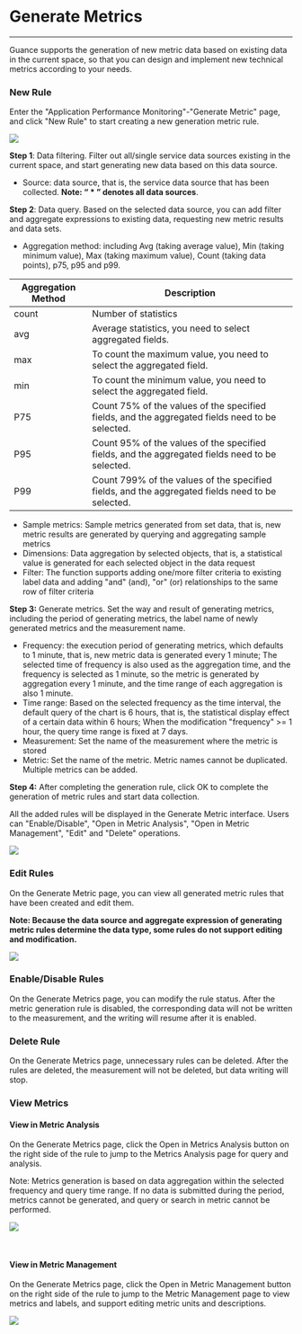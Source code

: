 # Generate Metrics
---


Guance supports the generation of new metric data based on existing data in the current space, so that you can design and implement new technical metrics according to your needs.

### New Rule

Enter the "Application Performance Monitoring"-"Generate Metric" page, and click "New Rule" to start creating a new generation metric rule.

![](img/3.apm_12.png)

**Step 1**: Data filtering. Filter out all/single service data sources existing in the current space, and start generating new data based on this data source.

- Source: data source, that is, the service data source that has been collected. **Note: “ * ” denotes all data sources**.

**Step 2**: Data query. Based on the selected data source, you can add filter and aggregate expressions to existing data, requesting new metric results and data sets.

- Aggregation method: including Avg (taking average value), Min (taking minimum value), Max (taking maximum value), Count (taking data points), p75, p95 and p99.

| Aggregation Method | Description |
| --- | --- |
| count | Number of statistics |
| avg | Average statistics, you need to select aggregated fields. |
| max | To count the maximum value, you need to select the aggregated field. |
| min | To count the minimum value, you need to select the aggregated field. |
| P75 | Count 75% of the values of the specified fields, and the aggregated fields need to be selected. |
| P95 | Count 95% of the values of the specified fields, and the aggregated fields need to be selected. |
| P99 | Count 799% of the values of the specified fields, and the aggregated fields need to be selected. |

- Sample metrics: Sample metrics generated from set data, that is, new metric results are generated by querying and aggregating sample metrics
- Dimensions: Data aggregation by selected objects, that is, a statistical value is generated for each selected object in the data request
- Filter: The function supports adding one/more filter criteria to existing label data and adding "and" (and), "or" (or) relationships to the same row of filter criteria

**Step 3:** Generate metrics. Set the way and result of generating metrics, including the period of generating metrics, the label name of newly generated metrics and the measurement name.

- Frequency: the execution period of generating metrics, which defaults to 1 minute, that is, new metric data is generated every 1 minute; The selected time of frequency is also used as the aggregation time, and the frequency is selected as 1 minute, so the metric is generated by aggregation every 1 minute, and the time range of each aggregation is also 1 minute.
- Time range: Based on the selected frequency as the time interval, the default query of the chart is 6 hours, that is, the statistical display effect of a certain data within 6 hours; When the modification "frequency" >= 1 hour, the query time range is fixed at 7 days.
- Measurement: Set the name of the measurement where the metric is stored
- Metric: Set the name of the metric. Metric names cannot be duplicated. Multiple metrics can be added.

**Step 4:** After completing the generation rule, click OK to complete the generation of metric rules and start data collection.

All the added rules will be displayed in the Generate Metric interface. Users can "Enable/Disable", "Open in Metric Analysis", "Open in Metric Management", "Edit" and "Delete" operations.

![](img/3.apm_13.png)

### Edit Rules

On the Generate Metric page, you can view all generated metric rules that have been created and edit them.

**Note: Because the data source and aggregate expression of generating metric rules determine the data type, some rules do not support editing and modification.**

![](img/3.apm_14.png)

### Enable/Disable Rules

On the Generate Metrics page, you can modify the rule status. After the metric generation rule is disabled, the corresponding data will not be written to the measurement, and the writing will resume after it is enabled.

### Delete Rule

On the Generate Metrics page, unnecessary rules can be deleted. After the rules are deleted, the measurement will not be deleted, but data writing will stop.

### View Metrics

#### View in Metric Analysis

On the Generate Metrics page, click the Open in Metrics Analysis button on the right side of the rule to jump to the Metrics Analysis page for query and analysis.

Note: Metrics generation is based on data aggregation within the selected frequency and query time range. If no data is submitted during the period, metrics cannot be generated, and query or search in metric cannot be performed.

![](img/5.log_metric_2.png)

​	

#### View in Metric Management

On the Generate Metrics page, click the Open in Metric Management button on the right side of the rule to jump to the Metric Management page to view metrics and labels, and support editing metric units and descriptions.

![](img/5.log_metric_3.png)
